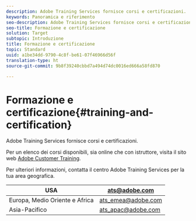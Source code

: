 ```yaml
---
description: Adobe Training Services fornisce corsi e certificazioni.
keywords: Panoramica e riferimento
seo-description: Adobe Training Services fornisce corsi e certificazioni.
seo-title: Formazione e certificazione
solution: Target
subtopic: Introduzione
title: Formazione e certificazione
topic: Standard
uuid: a1be34dd-9790-4c8f-be61-07f46966d56f
translation-type: ht
source-git-commit: 9b8f39240cbbd7a494d74dc0016ed666a58fd870

---
```



# Formazione e certificazione{#training-and-certification}

Adobe Training Services fornisce corsi e certificazioni.

Per un elenco dei corsi disponibili, sia online che con istruttore, visita il sito web [Adobe Customer Training](https://training.adobe.com/training/courses.html#solution=adobeTarget).

Per ulteriori informazioni, contatta il centro Adobe Training Services per la tua area geografica.

| USA | [ats@adobe.com](mailto:ats@adobe.com) |
|---|---|
| Europa, Medio Oriente e Africa | [ats_emea@adobe.com](mailto:ats_emea@adobe.com) |
| Asia-Pacifico | [ats_apac@adobe.com](mailto:ats_apac@adobe.com) |

